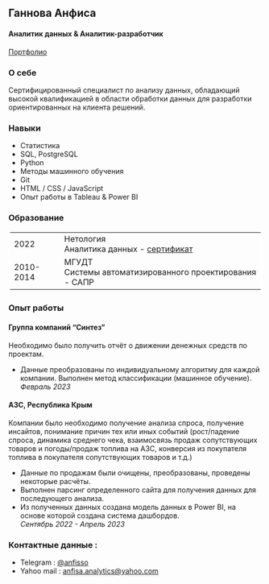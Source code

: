 ## Ганнова Анфиса
#### Аналитик данных & Аналитик-разработчик

[Портфолио](https://github.com/AnfisaAnalytics/myProfile/tree/main/portfolio)
 
### О себе
Сертифицированный специалист по анализу данных, обладающий высокой квалификацией в области обработки данных для разработки ориентированных на клиента решений.

### Навыки
* Статистика
* SQL, PostgreSQL
* Python
* Методы машинного обучения
* Git 
* HTML / CSS / JavaScript
* Опыт работы в Tableau & Power BI

### Образование 


<table  bordercolor="#ffffff" >
          <tr>
            <td>2022</td>
            <td>Нетология<br>
Аналитика данных - <a href="https://github.com/AnfisaAnalytics/myProfile/blob/1374cae54fc592652125aa5bc6b7218f3dd66911/files/%D0%A1%D0%B5%D1%80%D1%82%D0%B8%D1%84%D0%B8%D0%BA%D0%B0%D1%82%20%D0%BD%D0%B5%D1%82%D0%BE%D0%BB%D0%BE%D0%B3%D0%B8%D1%8F.pdf">сертификат</a></td>
          </tr>
          <tr>
            <td>2010-2014</td>
            <td>МГУДТ<br>
Системы автоматизированного проектирования - САПР</td>
          </tr>
      </table>
      
      
      
      


### Oпыт работы
#### Группа компаний “Cинтез”
Необходимо было получить отчёт о движении денежных средств по проектам.
- Данные преобразованы по индивидуальному алгоритму для каждой компании. 
Выполнен метод классификации (машинное обучение).    
*Февраль 2023*  
####  АЗС, Республика Крым 
Компании было необходимо получение анализа спроса, получение инсайтов, понимание причин тех или иных событий 
(рост/падение спроса, динамика среднего чека, взаимосвязь продаж сопутствующих товаров и погоды/продаж 
топлива на АЗС, конверсия из покупателя топлива в покупателя сопутствующих товаров и т.д.)

- Данные по продажам были очищены, преобразованы, проведены некоторые расчёты.
- Выполнен парсинг определенного сайта для получения данных для последующего анализа. 
- Из полученных данных создана модель данных в Power BI, на основе которой создана система дашбордов.  
*Сентябрь 2022 - Апрель 2023*
### Контактные данные :
* Telegram : [@anfisso](https://t.me/anfisso)
* Yahoo mail : anfisa.analytics@yahoo.com 
